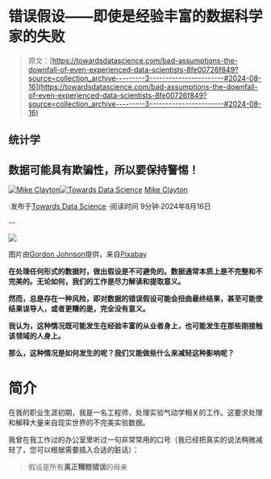 # 错误假设——即使是经验丰富的数据科学家的失败

> 原文：[https://towardsdatascience.com/bad-assumptions-the-downfall-of-even-experienced-data-scientists-8fe00726f849?source=collection_archive---------3-----------------------#2024-08-16](https://towardsdatascience.com/bad-assumptions-the-downfall-of-even-experienced-data-scientists-8fe00726f849?source=collection_archive---------3-----------------------#2024-08-16)

## 统计学

## 数据可能具有欺骗性，所以要保持警惕！

[](https://medium.com/@maclayton?source=post_page---byline--8fe00726f849--------------------------------)[![Mike Clayton](../Images/2d37746b13b7d2ff1c6515893914da97.png)](https://medium.com/@maclayton?source=post_page---byline--8fe00726f849--------------------------------)[](https://towardsdatascience.com/?source=post_page---byline--8fe00726f849--------------------------------)[![Towards Data Science](../Images/a6ff2676ffcc0c7aad8aaf1d79379785.png)](https://towardsdatascience.com/?source=post_page---byline--8fe00726f849--------------------------------) [Mike Clayton](https://medium.com/@maclayton?source=post_page---byline--8fe00726f849--------------------------------)

·发布于[Towards Data Science](https://towardsdatascience.com/?source=post_page---byline--8fe00726f849--------------------------------) ·阅读时间 9分钟·2024年8月16日

--

![](../Images/78504a1b294bacf8fb40aaf7c53eb9a7.png)

图片由[Gordon Johnson](https://pixabay.com/users/gdj-1086657/?utm_source=link-attribution&utm_medium=referral&utm_campaign=image&utm_content=4296272)提供，来自[Pixabay](https://pixabay.com//?utm_source=link-attribution&utm_medium=referral&utm_campaign=image&utm_content=4296272)

**在处理任何形式的数据时，做出假设是不可避免的。数据通常本质上是不完整和不完美的。无论如何，我们的工作是尽力解读和提取意义。**

**然而，总是存在一种风险，即对数据的错误假设可能会扭曲最终结果，甚至可能使结果误导人，或者更糟的是，完全没有意义。**

**我认为，这种情况既可能发生在经验丰富的从业者身上，也可能发生在那些刚接触该领域的人身上。**

**那么，这种情况是如何发生的呢？我们又能做些什么来减轻这种影响呢？**

# 简介

在我的职业生涯初期，我是一名工程师，处理实验气动学相关的工作。这要求处理和解释大量来自现实世界的不完美实验数据。

我曾在我工作过的办公室里听过一句非常常用的口号（我已经把真实的说法稍微减轻了，您可以根据需要插入合适的脏话）：

> 假设是所有****真正糟糕错误****的母亲
